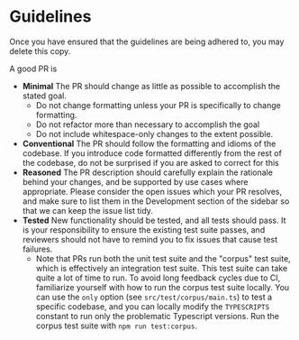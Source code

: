 <!--
    Thank you for your interest in opening a pull request to `typescript-rtti`!
    Please review the guidelines below, and make any necessary changes to your PR.
-->

# Guidelines
Once you have ensured that the guidelines are being adhered to, you may delete this copy.

A good PR is
- **Minimal**
  The PR should change as little as possible to accomplish the stated goal.
  - Do not change formatting unless your PR is specifically to change formatting.
  - Do not refactor more than necessary to accomplish the goal
  - Do not include whitespace-only changes to the extent possible.
- **Conventional**
  The PR should follow the formatting and idioms of the codebase. If you introduce code formatted differently from the rest of the codebase, do not be surprised if you are asked to correct for this
- **Reasoned**
  The PR description should carefully explain the rationale behind your changes, and be supported by use cases where appropriate. Please consider the open issues which your PR resolves, and make sure to list them in the Development section of the sidebar so that we can keep the issue list tidy.
- **Tested**
  New functionality should be tested, and all tests should pass. It is your responsibility to ensure the existing
  test suite passes, and reviewers should not have to remind you to fix issues that cause test failures.
  - Note that PRs run both the unit test suite and the "corpus" test suite, which is effectively an integration test suite. This test suite can take quite a lot of time to run. To avoid long feedback cycles due to CI, familiarize yourself with how to run the corpus test suite locally. You can use the `only` option (see `src/test/corpus/main.ts`)
  to test a specific codebase, and you can locally modify the `TYPESCRIPTS` constant to run only the problematic
  Typescript versions. Run the corpus test suite with `npm run test:corpus`.